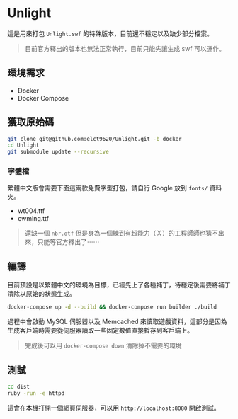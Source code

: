 Unlight
===

這是用來打包 `Unlight.swf` 的特殊版本，目前還不穩定以及缺少部分檔案。

> 目前官方釋出的版本也無法正常執行，目前只能先讓生成 swf 可以運作。

## 環境需求

* Docker
* Docker Compose

## 獲取原始碼

```bash
git clone git@github.com:elct9620/Unlight.git -b docker
cd Unlight
git submodule update --recursive
```

### 字體檔

繁體中文版會需要下面這兩款免費字型打包，請自行 Google 放到 `fonts/` 資料夾。

* wt004.ttf
* cwming.ttf

> 還缺一個 `nbr.otf` 但是身為一個練到有超能力（Ｘ）的工程師師也猜不出來，只能等官方釋出了⋯⋯

## 編譯

目前預設是以繁體中文的環境為目標，已經先上了各種補丁，待穩定後需要將補丁清除以原始的狀態生成。

```bash
docker-compose up -d --build && docker-compose run builder ./build
```

過程中會啟動 MySQL 伺服器以及 Memcached 來讀取遊戲資料，這部分是因為生成客戶端時需要從伺服器讀取一些固定數值直接暫存到客戶端上。

> 完成後可以用 `docker-compose down` 清除掉不需要的環境

## 測試

```bash
cd dist
ruby -run -e httpd
```

這會在本機打開一個網頁伺服器，可以用 `http://localhost:8080` 開啟測試。
